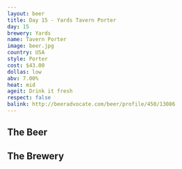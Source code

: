 ```yaml
---
layout: beer
title: Day 15 - Yards Tavern Porter
day: 15
brewery: Yards
name: Tavern Porter
image: beer.jpg
country: USA
style: Porter
cost: $43.00
dollas: low
abv: 7.00%
heat: mid
ageit: Drink it fresh
respect: false
balink: http://beeradvocate.com/beer/profile/450/13086
---
```

## The Beer

## The Brewery

